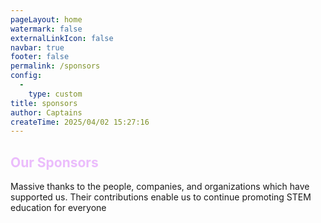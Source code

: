 ```yaml
---
pageLayout: home
watermark: false
externalLinkIcon: false
navbar: true
footer: false
permalink: /sponsors
config:
  -
    type: custom
title: sponsors
author: Captains
createTime: 2025/04/02 15:27:16
---
```


<style>
  h2.hero-name{
  	color:  #3e2137;
  }
  h2{
  	color:  #ebbcfc;
  }
  h3{
  	color:  #FFD700;
  }
  .image-container {
    position: relative;
    height: 150px;
    overflow: hidden;
    margin-bottom: 20px;
  }

  .image-container img {
    width: 100%;
    position: relative;
  }

  .arrow {
    position: absolute;
    bottom: 0;
    left: 50%;
    transform: translateX(-50%);
    font-size: 20px;
    cursor: pointer;
    background-color: rgba(0, 0, 0, 0.7);
    padding-top: 3px;
    padding-right: 5px;
    padding-bottom: 3px;
    padding-left: 5px;
    border-radius: 50%;
  }
</style>

<section id="sponsors">
<div class="sponsors">
  <div class="sponsor_information">
    <div class="text-content">
      <h2>Our Sponsors</h2>
      <p>Massive thanks to the people, companies, and organizations which have supported us. Their contributions enable us to continue promoting STEM education for everyone</p>
    </div>
  </div>
</div>
</section>